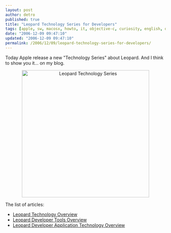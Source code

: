 ```yaml
---
layout: post
author: detro
published: true
title: "Leopard Technology Series for Developers"
tags: [apple, sw, macosx, howto, it, objective-c, curiosity, english, devtools]
date: "2006-12-09 09:47:10"
updated: "2006-12-09 09:47:10"
permalink: /2006/12/09/leopard-technology-series-for-developers/
---
```


Today Apple release a new "Technology Series" about Leopard. And I think to show you it... on my blog.
<div align="center"><img src="http://developer.apple.com/leopard/overview/images/article_header.jpg" alt="Leopard Technology Series" width="400"/></div>

The list of articles:
<ul>
<li><a href="http://developer.apple.com/leopard/overview/">Leopard Technology Overview</a></li>
				<li><a href="http://developer.apple.com/leopard/overview/tools.html">Leopard Developer Tools Overview</a></li>
				<li><a href="http://developer.apple.com/leopard/overview/apptech.html">Leopard Developer Application Technology Overview</a></li>
			</ul>
